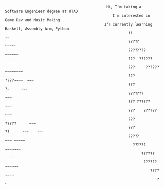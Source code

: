                                                   Hi, I'm taking a Software Engenieer degree at UTAD
                                                     I'm interested in Game Dev and Music Making
                                                 I’m currently learning Haskell, Assembly Arm, Python
                                                            ??                          ~~
                                                            ?????                    ~~~~~
                                                            ????????              ~~~~~~
                                                            ???  ??????        ~~~~~~
                                                            ???     ??????  ~~~~~~~~
                                                            ???        ????~~~~  ~~~
                                                            ???           ?~     ~~~
                                                            ???????              ~~~
                                                            ??? ??????           ~~~
                                                            ???    ??????        ~~~
                                                            ???       ?????      ~~~
                                                            ???          ??      ~~~    ~~
                                                            ?????                ~~~ ~~~~~
                                                              ??????             ~~~~~~~
                                                                  ??????        ~~~~~~
                                                                   ??????  ~~~~~~
                                                                      ????~~~~
                                                                         ?~
<!---
Alp3xUni/Alp3xUni is a ✨ special ✨ repository because its `README.md` (this file) appears on your GitHub profile.
You can click the Preview link to take a look at your changes.
--->

